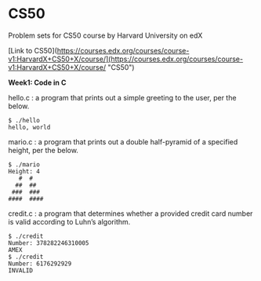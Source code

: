 # CS50
Problem sets for CS50 course by Harvard University on edX

[Link to CS50](https://courses.edx.org/courses/course-v1:HarvardX+CS50+X/course/](https://courses.edx.org/courses/course-v1:HarvardX+CS50+X/course/ "CS50")

**Week1: Code in C**

hello.c : a program that prints out a simple greeting to the user, per the below. <br/>
```
$ ./hello  
hello, world
```

mario.c : a program that prints out a double half-pyramid of a specified height, per the below. <br/>
```
$ ./mario
Height: 4
   #  #
  ##  ##
 ###  ###
####  ####
```

credit.c : a program that determines whether a provided credit card number is valid according to Luhn’s algorithm.
```
$ ./credit
Number: 378282246310005
AMEX
$ ./credit
Number: 6176292929
INVALID
```

